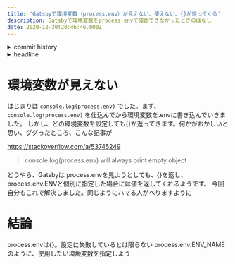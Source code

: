 ```yaml
---
title: 'Gatsbyで環境変数（process.env）が見えない、使えない、{}が返ってくる'
description: Gatsbyで環境変数をprocess.envで確認できなかったときのはなし
date: 2020-12-30T20:46:46.000Z
---
```

<!-- history area start -->
<details><summary>commit history</summary><div><ol>

</ol></div></details>
<!-- history area end -->
<!-- toc area start -->
<details><summary>headline</summary><div>

<!-- toc -->

- [環境変数が見えない](#%E7%92%B0%E5%A2%83%E5%A4%89%E6%95%B0%E3%81%8C%E8%A6%8B%E3%81%88%E3%81%AA%E3%81%84)
- [結論](#%E7%B5%90%E8%AB%96)

<!-- tocstop -->

</div></details>

<!-- toc area end -->

# 環境変数が見えない

はじまりは `console.log(process.env)` でした。まず、`console.log(process.env)` を仕込んでから環境変数を.envに書き込んでいきました。
しかし、どの環境変数を設定しても{}が返ってきます。何かがおかしいと思い、ググったところ、こんな記事が

https://stackoverflow.com/a/53745249

> console.log(process.env) will always print empty object

どうやら、Gatsbyは process.envを見ようとしても、{}を返し、process.env.ENVと個別に指定した場合には値を返してくれるようです。
今回自分もこれで解決しました。同じようにハマる人がへりますように

# 結論
process.envは{}。設定に失敗しているとは限らない
process.env.ENV_NAMEのように、使用したい環境変数を指定しよう


